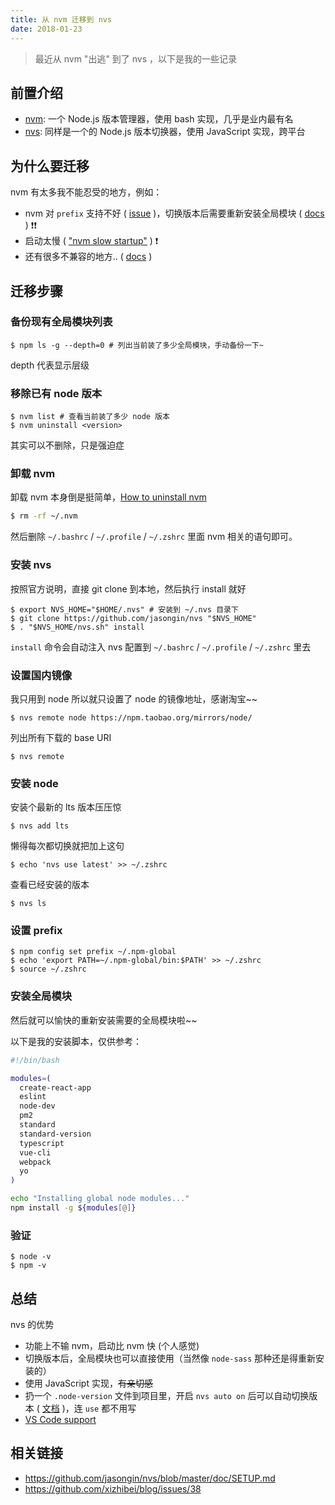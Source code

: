 ```yaml
---
title: 从 nvm 迁移到 nvs
date: 2018-01-23
---
```




> 最近从 nvm "出逃" 到了 nvs ，以下是我的一些记录



## 前置介绍

- [nvm](https://github.com/creationix/nvm): 一个 Node.js 版本管理器，使用 bash 实现，几乎是业内最有名
- [nvs](https://github.com/jasongin/nvs): 同样是一个的 Node.js 版本切换器，使用 JavaScript 实现，跨平台



## 为什么要迁移

nvm 有太多我不能忍受的地方，例如：

- nvm 对 `prefix` 支持不好  ( [issue](https://github.com/creationix/nvm/issues/606) )，切换版本后需要重新安装全局模块 ( [docs](https://github.com/creationix/nvm#migrating-global-packages-while-installing) ) ️️️️❗️❗️
- 启动太慢 ( ["nvm slow startup"](https://www.google.com/search?q=nvm+slow+startup) ) ❗️
- 还有很多不兼容的地方.. ( [docs](https://github.com/creationix/nvm#important-notes) )



## 迁移步骤

### 备份现有全局模块列表

```shell
$ npm ls -g --depth=0 # 列出当前装了多少全局模块，手动备份一下~
```

depth 代表显示层级

### 移除已有 node 版本

```shell
$ nvm list # 查看当前装了多少 node 版本
$ nvm uninstall <version>
```

其实可以不删除，只是强迫症

### 卸载 nvm

卸载 nvm 本身倒是挺简单，[How to uninstall nvm](https://github.com/creationix/nvm/issues/298)

```bash
$ rm -rf ~/.nvm
```

然后删除 `~/.bashrc` / `~/.profile` / `~/.zshrc` 里面 nvm 相关的语句即可。

### 安装 nvs

按照官方说明，直接 git clone 到本地，然后执行 install 就好

```shell
$ export NVS_HOME="$HOME/.nvs" # 安装到 ~/.nvs 目录下
$ git clone https://github.com/jasongin/nvs "$NVS_HOME"
$ . "$NVS_HOME/nvs.sh" install
```

`install` 命令会自动注入 nvs 配置到 `~/.bashrc` / `~/.profile` / `~/.zshrc` 里去

### 设置国内镜像

我只用到 node 所以就只设置了 node 的镜像地址，感谢淘宝~~

```shell
$ nvs remote node https://npm.taobao.org/mirrors/node/
```

列出所有下载的 base URI

```shell
$ nvs remote
```

### 安装 node

安装个最新的 lts 版本压压惊

```shell
$ nvs add lts
```

懒得每次都切换就把加上这句

```shell
$ echo 'nvs use latest' >> ~/.zshrc
```

查看已经安装的版本

```shell
$ nvs ls
```

### 设置 prefix

```shell
$ npm config set prefix ~/.npm-global
$ echo 'export PATH=~/.npm-global/bin:$PATH' >> ~/.zshrc
$ source ~/.zshrc
```

### 安装全局模块

然后就可以愉快的重新安装需要的全局模块啦~~

以下是我的安装脚本，仅供参考：

```bash
#!/bin/bash

modules=(
  create-react-app
  eslint
  node-dev
  pm2
  standard
  standard-version
  typescript
  vue-cli
  webpack
  yo
)

echo "Installing global node modules..."
npm install -g ${modules[@]}
```

### 验证

```shell
$ node -v
$ npm -v
```



## 总结

nvs 的优势

- 功能上不输 nvm，启动比 nvm 快 (个人感觉)
- 切换版本后，全局模块也可以直接使用（当然像 `node-sass` 那种还是得重新安装的）
- 使用 JavaScript 实现，~~有亲切感~~
- 扔一个 `.node-version` 文件到项目里，开启 `nvs auto on` 后可以自动切换版本 ( [文档](https://github.com/jasongin/nvs#automatic-switching-per-directory) )，连 `use` 都不用写
- [VS Code support](https://github.com/jasongin/nvs/blob/master/doc/VSCODE.md)



## 相关链接

- <https://github.com/jasongin/nvs/blob/master/doc/SETUP.md>
- <https://github.com/xizhibei/blog/issues/38>


